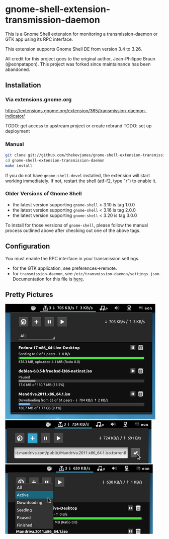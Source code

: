 # gnome-shell-extension-transmission-daemon
This is a Gnome Shell extension for monitoring a transmission-daemon or GTK app
using its RPC interface.

This extension supports Gnome Shell DE from version 3.4 to 3.26.

All credit for this project goes to the original author, Jean-Philippe Braun
(@eonpatapon). This project was forked since maintainance has been abandoned.

## Installation
### Via extensions.gnome.org
https://extensions.gnome.org/extension/365/transmission-daemon-indicator/

TODO: get access to upstream project or create rebrand
TODO: set up deployment

### Manual
```bash
git clone git://github.com/thekevjames/gnome-shell-extension-transmission-daemon.git
cd gnome-shell-extension-transmission-daemon
make install
```

If you do not have `gnome-shell-devel` installed, the extension will start
working immediately. If not, restart the shell (atf-f2, type "r") to enable it.

### Older Versions of Gnome Shell
- the latest version supporting `gnome-shell` < 3.10 is tag 1.0.0
- the latest version supporting `gnome-shell` < 3.16 is tag 2.0.0
- the latest version supporting `gnome-shell` < 3.20 is tag 3.0.0

To install for those versions of `gnome-shell`, please follow the manual process
outlined above after checking out one of the above tags.

## Configuration
You must enable the RPC interface in your transmission settings.

- for the GTK application, see preferences->remote.
- for `transmission-daemon`, see `/etc/transmission-daemon/settings.json`.
Documentation for this file is [here](https://github.com/transmission/transmission/wiki/Editing-Configuration-Files).

## Pretty Pictures
![Screenshot](docs/screenshot.png)
![Add torrents](docs/screenshot-add.png)
![Filter torrents by state](docs/screenshot-filter.png)
